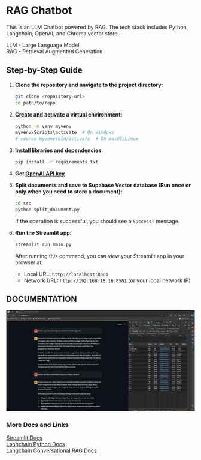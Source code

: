 # RAG Chatbot

This is an LLM Chatbot powered by RAG. The tech stack includes Python, Langchain, OpenAI, and Chroma vector store.

LLM - Large Language Model  
RAG - Retrieval Augmented Generation  

## Step-by-Step Guide

1. **Clone the repository and navigate to the project directory:**
    ```bash
    git clone <repository-url>
    cd path/to/repo
    ```

2. **Create and activate a virtual environment:**
    ```bash
    python -m venv myvenv
    myvenv\Scripts\activate  # On Windows
    # source myvenv/bin/activate  # On macOS/Linux
    ```

3. **Install libraries and dependencies:**
    ```bash
    pip install -r requirements.txt
    ```

4. **Get [OpenAI API key](https://platform.openai.com/account/api-keys)**

5. **Split documents and save to Supabase Vector database (Run once or only when you need to store a document):**
    ```bash
    cd src
    python split_document.py
    ```

    If the operation is successful, you should see a `Success!` message.

6. **Run the Streamlit app:**
    ```bash
    streamlit run main.py
    ```

    After running this command, you can view your Streamlit app in your browser at:
    - Local URL: `http://localhost:8501`
    - Network URL: `http://192.168.18.16:8501` (or your local network IP)
    
## DOCUMENTATION
![alt text](image.png)

### More Docs and Links
[Streamlit Docs](https://docs.streamlit.io/get-started)  
[Langchain Python Docs](https://python.langchain.com/v0.2/docs/introduction/)  
[Langchain Conversational RAG Docs](https://python.langchain.com/v0.2/docs/tutorials/qa_chat_history/)  
